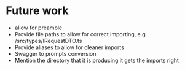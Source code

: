 # Future work

- allow for preamble
- Provide file paths to allow for correct importing, e.g.
    /src/types/IRequestDTO.ts
- Provide aliases to allow for cleaner imports
- Swagger to prompts conversion
- Mention the directory that it is producing it gets the imports right